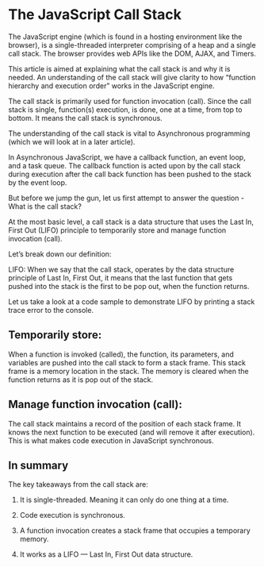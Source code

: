 # The JavaScript Call Stack
>
The JavaScript engine (which is found in a hosting environment like the browser), is a single-threaded interpreter comprising of a heap and a single call stack. The browser provides web APIs like the DOM, AJAX, and Timers.

This article is aimed at explaining what the call stack is and why it is needed. An understanding of the call stack will give clarity to how “function hierarchy and execution order” works in the JavaScript engine.

The call stack is primarily used for function invocation (call). Since the call stack is single, function(s) execution, is done, one at a time, from top to bottom. It means the call stack is synchronous.

The understanding of the call stack is vital to Asynchronous programming (which we will look at in a later article).

In Asynchronous JavaScript, we have a callback function, an event loop, and a task queue. The callback function is acted upon by the call stack during execution after the call back function has been pushed to the stack by the event loop.

But before we jump the gun, let us first attempt to answer the question - What is the call stack?

At the most basic level, a call stack is a data structure that uses the Last In, First Out (LIFO) principle to temporarily store and manage function invocation (call).

Let’s break down our definition:

LIFO: When we say that the call stack, operates by the data structure principle of Last In, First Out, it means that the last function that gets pushed into the stack is the first to be pop out, when the function returns.

Let us take a look at a code sample to demonstrate LIFO by printing a stack trace error to the console.

## Temporarily store:

When a function is invoked (called), the function, its parameters, and variables are pushed into the call stack to form a stack frame. This stack frame is a memory location in the stack. The memory is cleared when the function returns as it is pop out of the stack.

## Manage function invocation (call):

The call stack maintains a record of the position of each stack frame. It knows the next function to be executed (and will remove it after execution). This is what makes code execution in JavaScript synchronous.

## In summary

The key takeaways from the call stack are:

1. It is single-threaded. Meaning it can only do one thing at a time.

2. Code execution is synchronous.

3. A function invocation creates a stack frame that occupies a temporary memory.

4. It works as a LIFO — Last In, First Out data structure.
